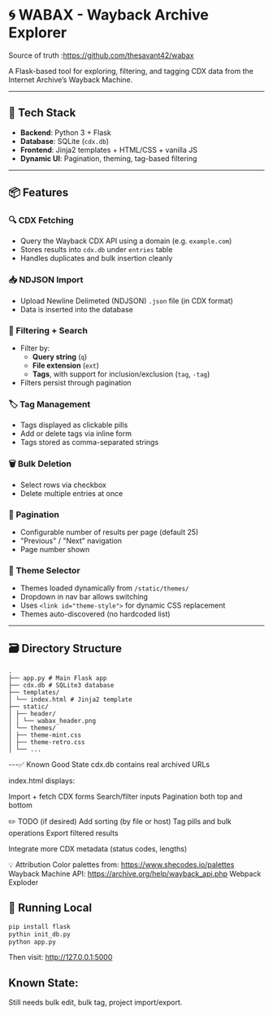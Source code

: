 # 🌀 WABAX - Wayback Archive Explorer
Source of truth :https://github.com/thesavant42/wabax

A Flask-based tool for exploring, filtering, and tagging CDX data from the Internet Archive’s Wayback Machine.

---

## 🔧 Tech Stack

- **Backend**: Python 3 + Flask
- **Database**: SQLite (`cdx.db`)
- **Frontend**: Jinja2 templates + HTML/CSS + vanilla JS
- **Dynamic UI**: Pagination, theming, tag-based filtering

---

## 📦 Features

### 🔍 CDX Fetching
- Query the Wayback CDX API using a domain (e.g. `example.com`)
- Stores results into `cdx.db` under `entries` table
- Handles duplicates and bulk insertion cleanly

### 📥 NDJSON Import
- Upload Newline Delimeted (NDJSON) `.json` file (in CDX format)
- Data is inserted into the database

### 🧩 Filtering + Search
- Filter by:
  - **Query string** (`q`)
  - **File extension** (`ext`)
  - **Tags**, with support for inclusion/exclusion (`tag`, `-tag`)
- Filters persist through pagination

### 🏷️ Tag Management
- Tags displayed as clickable pills
- Add or delete tags via inline form
- Tags stored as comma-separated strings

### 🗑️ Bulk Deletion
- Select rows via checkbox
- Delete multiple entries at once

### 📄 Pagination
- Configurable number of results per page (default 25)
- "Previous" / "Next" navigation
- Page number shown

### 🎨 Theme Selector
- Themes loaded dynamically from `/static/themes/`
- Dropdown in nav bar allows switching
- Uses `<link id="theme-style">` for dynamic CSS replacement
- Themes auto-discovered (no hardcoded list)

---

## 🗃 Directory Structure
```
.
├── app.py # Main Flask app
├── cdx.db # SQLite3 database
├── templates/
│ └── index.html # Jinja2 template
├── static/
│ ├── header/
│ │ └── wabax_header.png
│ └── themes/
│ ├── theme-mint.css
│ ├── theme-retro.css
│ └── ...
```
---✅ Known Good State
cdx.db contains real archived URLs

index.html displays:


Import + fetch CDX forms
Search/filter inputs
Pagination both top and bottom


✏️ TODO (if desired)
Add sorting (by file or host)
Tag pills and bulk operations
Export filtered results

Integrate more CDX metadata (status codes, lengths)

💡 Attribution
Color palettes from: https://www.shecodes.io/palettes
Wayback Machine API: https://archive.org/help/wayback_api.php
Webpack Exploder


## 🧪 Running Local

```bash
pip install flask
pythin init_db.py
python app.py
```
Then visit: http://127.0.0.1:5000

## Known State:
Still needs bulk edit, bulk tag, project import/export.

